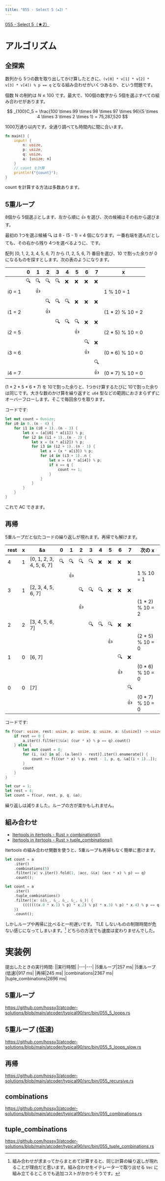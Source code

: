 ```yaml
---
title: "055 - Select 5（★2）"
---
```


[055 \- Select 5（★2）](https://atcoder.jp/contests/typical90/tasks/typical90_bc)


# アルゴリズム

## 全探索

数列から 5つの数を取り出してかけ算したときに、`(v[0] * v[1] * v[2] * v[3] * v[4]) % p == q` となる組み合わせがいくつあるか、という問題です。

個数 N の制約は $N\le100$ です。最大で、100個の数字から 5個を選ぶすべての組み合わせがあります。

$$ _{100}C_5 = \frac{100 \times 99 \times 98 \times 97 \times 96}{5 \times 4 \times 3 \times 2 \times 1} = 75,287,520 $$

1000万通り以内です。全通り調べても時間内に間に合います。

```rust
fn main() {
    input! {
        n: usize,
        p: usize,
        q: usize,
        a: [usize; n]
    }
    // count を計算
    println!("{count}");
}
```

count を計算する方法は多数あります。

## 5重ループ

8個から 5個選ぶとします、左から順に 👍 を選び、次の候補はその右から選びます。

最初の 1つを選ぶ候補 🔍 は 8 - (5 - 1) = 4 個になります。一番右端を選んだとしても、その右から残り 4つを選べるように、です。

配列 [0, 1, 2, 3, 4, 5, 6, 7] から (1, 2, 5, 6, 7) 番目を選び、10 で割った余りが 0 になるものを探すとします。次の表のようになります。

||0|1|2|3|4|5|6|7|x|
|---|---|---|---|---|---|---|---|---|---|
||🔍|🔍|🔍|🔍|❌|❌|❌|❌|
|i0 = 1||👍|||||||1 % 10 = 1|
||||🔍|🔍|🔍|❌|❌|❌|
|i1 = 2|||👍||||||(1 * 2) % 10 = 2|
|||||🔍|🔍|🔍|❌|❌|
|i2 = 5||||||👍|||(2 * 5) % 10 = 0|
||||||||🔍|❌|
|i3 = 6|||||||👍||(0 * 6) % 10 = 0|
|||||||||🔍|
|i4 = 7||||||||👍|(0 * 7) % 10 = 0|

(1 * 2 * 5 * 6 * 7) を 10で割った余りと、1つかけ算するたびに 10で割った余りは同じです。大きな数のかけ算を繰り返すと `u64` 型などの範囲におさまらずずにオーバーフローします。そこで毎回余りを取ります。

コードです:

```rust
let mut count = 0usize;
for i0 in 0..(n - 4) {
    for i1 in (i0 + 1)..(n - 3) {
        let x = (a[i0] * a[i1]) % p;
        for i2 in (i1 + 1)..(n - 2) {
            let x = (x * a[i2]) % p;
            for i3 in (i2 + 1)..(n - 1) {
                let x = (x * a[i3]) % p;
                for i4 in (i3 + 1)..n {
                    let x = (x * a[i4]) % p;
                    if x == q {
                        count += 1;
                    }
                }
            }
        }
    }
}
```

これで AC できます。


## 再帰

5重ループだと似たコードの繰り返しが現れます。再帰でも解けます。

|rest|x|&a|0|1|2|3|4|5|6|7|次の x|
|---|---|---|---|---|---|---|---|---|---|---|---|
|4|1|[0, 1, 2, 3, 4, 5, 6, 7]|🔍|🔍|🔍|🔍|❌|❌|❌|❌|
|||||👍|||||||1 % 10 = 1|
|3|1|[2, 3, 4, 5, 6, 7]|||🔍|🔍|🔍|❌|❌|❌|
||||||👍||||||(1 * 2) % 10 = 2|
|2|2|[3, 4, 5, 6, 7]||||🔍|🔍|🔍|❌|❌|
|||||||||👍|||(2 * 5) % 10 = 0|
|1|0|[6, 7]|||||||🔍|❌|
||||||||||👍||(0 * 6) % 10 = 0|
|0|0|[7]||||||||🔍|
|||||||||||👍|(0 * 7) % 10 = 0|


コードです:

```rust
fn f(cur: usize, rest: usize, p: usize, q: usize, a: &[usize]) -> usize {
    if rest == 0 {
        a.iter().filter(|&&x| (cur * x) % p == q).count()
    } else {
        let mut count = 0;
        for (i, &x) in a[..(a.len() - rest)].iter().enumerate() {
            count += f((cur * x) % p, rest - 1, p, q, &a[(i + 1)..]);
        }
        count
    }
}
```

```rust
let cur = 1;
let rest = 4;
let count = f(cur, rest, p, q, &a);
```

繰り返しは減りました。ループの方が楽かもしれません。


## 組み合わせ

* [Itertools in itertools \- Rust > combinations()](https://docs.rs/itertools/latest/itertools/trait.Itertools.html#method.combinations)
* [Itertools in itertools \- Rust > tuple_combinations()](https://docs.rs/itertools/latest/itertools/trait.Itertools.html#method.tuple_combinations)

Itertools の組み合わせ関数を使うと、5重ループも再帰もなく簡単に書けます。

```rust
let count = a
    .iter()
    .combinations(5)
    .filter(|v| v.iter().fold(1, |acc, &&x| (acc * x) % p) == q)
    .count();
```

```rust
let count = a
    .iter()
    .tuple_combinations()
    .filter(|x: &(&_, &_, &_, &_, &_)| {
        (((((((x.0 * x.1) % p) * x.2) % p) * x.3) % p) * x.4) % p == q
    })
    .count();
```

しかしループや再帰に比べると一桁遅いです。 TLE しないものの制限時間が危ない感じになってしまいます。[^1] どちらの方法でも速度は変わりませんでした。

[^1]: 組み合わせが求まってからまとめて計算すると、同じ計算の繰り返しが現れることが理由だと思います。組み合わせをイテレーターで取り出せる `Vec` に組み立てるところでも追加コストがかかりそうです。


# 実装例

提出したときの実行時間:
||実行時間|
|---|---|
|5重ループ|257 ms|
|5重ループ (低速)|917 ms|
|再帰|245 ms|
|combinations|2367 ms|
|tuple_combinations|2696 ms|

## 5重ループ
https://github.com/hossy3/atcoder-solutions/blob/main/atcoder/typical90/src/bin/055_5_loops.rs

## 5重ループ (低速)
https://github.com/hossy3/atcoder-solutions/blob/main/atcoder/typical90/src/bin/055_5_loops_slow.rs

## 再帰
https://github.com/hossy3/atcoder-solutions/blob/main/atcoder/typical90/src/bin/055_recursive.rs

## combinations
https://github.com/hossy3/atcoder-solutions/blob/main/atcoder/typical90/src/bin/055_combinations.rs

## tuple_combinations
https://github.com/hossy3/atcoder-solutions/blob/main/atcoder/typical90/src/bin/055_tuple_combinations.rs
